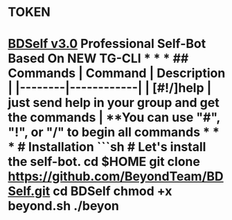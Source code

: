 # TOKEN
# [BDSelf v3.0](https://telegram.me/BeyondTeam)  Professional Self-Bot Based On NEW TG-CLI   * * *  ## Commands  | Command | Description | |--------|------------| | [#!/]help | just send help in your group and get the commands |  **You can use "#", "!", or "/" to begin all commands  * * *  # Installation  ```sh # Let's install the self-bot. cd $HOME git clone https://github.com/BeyondTeam/BDSelf.git cd BDSelf chmod +x beyond.sh ./beyon
